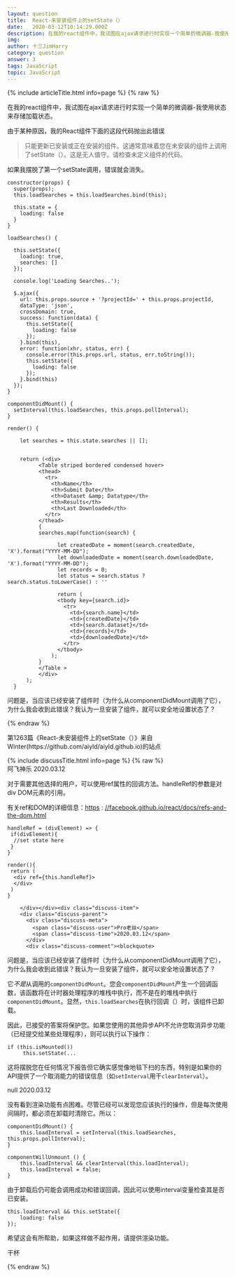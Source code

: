 ```yaml
---
layout: question
title:  React-未安装组件上的setState（）
date:   2020-03-12T10:14:29.000Z
description: 在我的react组件中，我试图在ajax请求进行时实现一个简单的微调器-我使用状态来存储加载状态。 由于某种原因，我的React组件下面的这段代码抛出...
img: 
author: 十三JimHarry
category: question
answer: 3
tags: JavaScript
topic: JavaScript
---
```

<div class="article-root">
  <div class="article">
    {% include articleTitle.html info=page %}
    {% raw %}
    <div class="article-content"><p><font style="vertical-align: inherit;"><font style="vertical-align: inherit;">在我的react组件中，我试图在ajax请求进行时实现一个简单的微调器-我使用状态来存储加载状态。 </font></font></p>

<p><font style="vertical-align: inherit;"><font style="vertical-align: inherit;">由于某种原因，我的React组件下面的这段代码抛出此错误 </font></font></p>

<blockquote>
  <p><font style="vertical-align: inherit;"><font style="vertical-align: inherit;">只能更新已安装或正在安装的组件。</font><font style="vertical-align: inherit;">这通常意味着您在未安装的组件上调用了setState（）。</font><font style="vertical-align: inherit;">这是无人值守。</font><font style="vertical-align: inherit;">请检查未定义组件的代码。</font></font></p>
</blockquote>

<p><font style="vertical-align: inherit;"><font style="vertical-align: inherit;">如果我摆脱了第一个setState调用，错误就会消失。</font></font></p>

<p></p><div class="snippet" data-lang="js" data-hide="false">
<div class="snippet-code">
<pre class="snippet-code-js lang-js prettyprint-override"><code>constructor(props) {<font></font>
  super(props);<font></font>
  this.loadSearches = this.loadSearches.bind(this);<font></font>
<font></font>
  this.state = {<font></font>
    loading: false<font></font>
  }<font></font>
}<font></font>
<font></font>
loadSearches() {<font></font>
<font></font>
  this.setState({<font></font>
    loading: true,<font></font>
    searches: []<font></font>
  });<font></font>
<font></font>
  console.log('Loading Searches..');<font></font>
<font></font>
  $.ajax({<font></font>
    url: this.props.source + '?projectId=' + this.props.projectId,<font></font>
    dataType: 'json',<font></font>
    crossDomain: true,<font></font>
    success: function(data) {<font></font>
      this.setState({<font></font>
        loading: false<font></font>
      });<font></font>
    }.bind(this),<font></font>
    error: function(xhr, status, err) {<font></font>
      console.error(this.props.url, status, err.toString());<font></font>
      this.setState({<font></font>
        loading: false<font></font>
      });<font></font>
    }.bind(this)<font></font>
  });<font></font>
}<font></font>
<font></font>
componentDidMount() {<font></font>
  setInterval(this.loadSearches, this.props.pollInterval);<font></font>
}<font></font>
<font></font>
render() {<font></font>
<font></font>
    let searches = this.state.searches || [];<font></font>
<font></font>
<font></font>
    return (&lt;div&gt;<font></font>
          &lt;Table striped bordered condensed hover&gt;<font></font>
          &lt;thead&gt;<font></font>
            &lt;tr&gt;<font></font>
              &lt;th&gt;Name&lt;/th&gt;<font></font>
              &lt;th&gt;Submit Date&lt;/th&gt;<font></font>
              &lt;th&gt;Dataset &amp;amp; Datatype&lt;/th&gt;<font></font>
              &lt;th&gt;Results&lt;/th&gt;<font></font>
              &lt;th&gt;Last Downloaded&lt;/th&gt;<font></font>
            &lt;/tr&gt;<font></font>
          &lt;/thead&gt;<font></font>
          {<font></font>
          searches.map(function(search) {<font></font>
<font></font>
                let createdDate = moment(search.createdDate, 'X').format("YYYY-MM-DD");<font></font>
                let downloadedDate = moment(search.downloadedDate, 'X').format("YYYY-MM-DD");<font></font>
                let records = 0;<font></font>
                let status = search.status ? search.status.toLowerCase() : ''<font></font>
<font></font>
                return (<font></font>
                &lt;tbody key={search.id}&gt;<font></font>
                  &lt;tr&gt;<font></font>
                    &lt;td&gt;{search.name}&lt;/td&gt;<font></font>
                    &lt;td&gt;{createdDate}&lt;/td&gt;<font></font>
                    &lt;td&gt;{search.dataset}&lt;/td&gt;<font></font>
                    &lt;td&gt;{records}&lt;/td&gt;<font></font>
                    &lt;td&gt;{downloadedDate}&lt;/td&gt;<font></font>
                  &lt;/tr&gt;<font></font>
                &lt;/tbody&gt;<font></font>
              );<font></font>
          }<font></font>
          &lt;/Table &gt;<font></font>
          &lt;/div&gt;<font></font>
      );<font></font>
  }</code></pre>
</div>
</div>
<p></p>

<p><font style="vertical-align: inherit;"><font style="vertical-align: inherit;">问题是，当应该已经安装了组件时（为什么从componentDidMount调用了它），为什么我会收到此错误？我认为一旦安装了组件，就可以安全地设置状态了？</font></font></p></div>
    {% endraw %}
  </div>
  <p class="winter_mark">第1263篇《React-未安装组件上的setState（）》来自Winter(https://github.com/aiyld/aiyld.github.io)的站点</p>
  <div class="discuss-wrapper">
    {% include discussTitle.html info=page %}
    {% raw %}
    <div class="discuss-item">
        <div class="discuss-parent">
          <div class="discuss-meta">
            <span class="discuss-user">阿飞神乐</span>
            <span class="discuss-time">2020.03.12</span>
          </div>
          <div class="discuss-comment"><p><font style="vertical-align: inherit;"><font style="vertical-align: inherit;">对于需要其他选择的用户，可以使用ref属性的回调方法。</font><font style="vertical-align: inherit;">handleRef的参数是对div DOM元素的引用。</font></font></p>

<p><font style="vertical-align: inherit;"><font style="vertical-align: inherit;">有关ref和DOM的详细信息：</font><a href="https://facebook.github.io/react/docs/refs-and-the-dom.html" rel="nofollow noreferrer"><font style="vertical-align: inherit;">https</font></a><font style="vertical-align: inherit;"> : </font></font><a href="https://facebook.github.io/react/docs/refs-and-the-dom.html" rel="nofollow noreferrer"><font style="vertical-align: inherit;"><font style="vertical-align: inherit;">//facebook.github.io/react/docs/refs-and-the-dom.html</font></font></a></p>

<pre><code>handleRef = (divElement) =&gt; {<font></font>
 if(divElement){<font></font>
  //set state here<font></font>
 }<font></font>
}<font></font>
<font></font>
render(){<font></font>
 return (<font></font>
  &lt;div ref={this.handleRef}&gt;<font></font>
  &lt;/div&gt;<font></font>
 )<font></font>
}<font></font>
</code></pre></div>
        </div></div><div class="discuss-item">
        <div class="discuss-parent">
          <div class="discuss-meta">
            <span class="discuss-user">Pro老丝</span>
            <span class="discuss-time">2020.03.12</span>
          </div>
          <div class="discuss-comment"><blockquote>
  <p><font style="vertical-align: inherit;"><font style="vertical-align: inherit;">问题是，当应该已经安装了组件时（为什么从componentDidMount调用了它），为什么我会收到此错误？我认为一旦安装了组件，就可以安全地设置状态了？</font></font></p>
</blockquote>

<p><font style="vertical-align: inherit;"><font style="vertical-align: inherit;">它</font></font><em><font style="vertical-align: inherit;"><font style="vertical-align: inherit;">不是</font></font></em><font style="vertical-align: inherit;"><font style="vertical-align: inherit;">从调用的</font></font><code>componentDidMount</code><font style="vertical-align: inherit;"><font style="vertical-align: inherit;">。</font><font style="vertical-align: inherit;">您会</font></font><code>componentDidMount</code><font style="vertical-align: inherit;"><font style="vertical-align: inherit;">产生一个回调函数，该函数将在计时器处理程序的堆栈中执行，而不是在的堆栈中执行</font></font><code>componentDidMount</code><font style="vertical-align: inherit;"><font style="vertical-align: inherit;">。</font><font style="vertical-align: inherit;">显然，</font></font><code>this.loadSearches</code><font style="vertical-align: inherit;"><font style="vertical-align: inherit;">在执行</font><font style="vertical-align: inherit;">回调（</font><font style="vertical-align: inherit;">）时，该组件已卸载。</font></font></p>

<p><font style="vertical-align: inherit;"><font style="vertical-align: inherit;">因此，已接受的答案将保护您。</font><font style="vertical-align: inherit;">如果您使用的其他异步API不允许您取消异步功能（已经提交给某些处理程序），则可以执行以下操作：</font></font></p>

<pre><code>if (this.isMounted())<font></font>
     this.setState(...<font></font>
</code></pre>

<p><font style="vertical-align: inherit;"><font style="vertical-align: inherit;">这将摆脱您在任何情况下报告但它确实感觉像地毯下扫的东西，特别是如果你的API提供了一个取消能力的错误信息（如</font></font><code>setInterval</code><font style="vertical-align: inherit;"><font style="vertical-align: inherit;">用干</font></font><code>clearInterval</code><font style="vertical-align: inherit;"><font style="vertical-align: inherit;">）。</font></font></p></div>
        </div></div><div class="discuss-item">
        <div class="discuss-parent">
          <div class="discuss-meta">
            <span class="discuss-user">null</span>
            <span class="discuss-time">2020.03.12</span>
          </div>
          <div class="discuss-comment"><p><font style="vertical-align: inherit;"><font style="vertical-align: inherit;">没有看到渲染功能有点困难。</font><font style="vertical-align: inherit;">尽管已经可以发现您应该执行的操作，但是每次使用间隔时，都必须在卸载时清除它。</font><font style="vertical-align: inherit;">所以：</font></font></p>

<pre><code>componentDidMount() {<font></font>
    this.loadInterval = setInterval(this.loadSearches, this.props.pollInterval);<font></font>
}<font></font>
<font></font>
componentWillUnmount () {<font></font>
    this.loadInterval &amp;&amp; clearInterval(this.loadInterval);<font></font>
    this.loadInterval = false;<font></font>
}<font></font>
</code></pre>

<p><font style="vertical-align: inherit;"><font style="vertical-align: inherit;">由于卸载后仍可能会调用成功和错误回调，因此可以使用interval变量检查其是否已安装。</font></font></p>

<pre><code>this.loadInterval &amp;&amp; this.setState({<font></font>
    loading: false<font></font>
});<font></font>
</code></pre>

<p><font style="vertical-align: inherit;"><font style="vertical-align: inherit;">希望这会有所帮助，如果这样做不起作用，请提供渲染功能。</font></font></p>

<p><font style="vertical-align: inherit;"><font style="vertical-align: inherit;">干杯</font></font></p></div>
        </div></div>
    {% endraw %}
  </div>
<div>
